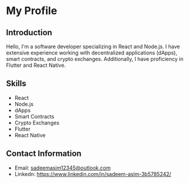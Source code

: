 # My Profile

## Introduction
Hello, I'm a software developer specializing in React and Node.js. I have extensive experience working with decentralized applications (dApps), smart contracts, and crypto exchanges. Additionally, I have proficiency in Flutter and React Native.

## Skills
- React
- Node.js
- dApps
- Smart Contracts
- Crypto Exchanges
- Flutter
- React Native

## Contact Information
- Email: sadeemasim12345@outlook.com
- Linkedn: https://www.linkedin.com/in/sadeem-asim-3b5785242/
